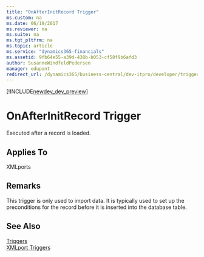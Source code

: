 ```yaml
---
title: "OnAfterInitRecord Trigger"
ms.custom: na
ms.date: 06/19/2017
ms.reviewer: na
ms.suite: na
ms.tgt_pltfrm: na
ms.topic: article
ms.service: "dynamics365-financials"
ms.assetid: 9fb64e55-a39d-438b-b053-cf58f9b6afd3
author: SusanneWindfeldPedersen
manager: edupont
redirect_url: /dynamics365/business-central/dev-itpro/developer/triggers/devenv-triggers
---
```


[!INCLUDE[newdev_dev_preview](../includes/newdev_dev_preview.md)]

# OnAfterInitRecord Trigger
Executed after a record is loaded.  
  
## Applies To  
 XMLports  
  
## Remarks  
 This trigger is only used to import data. It is typically used to set up the preconditions for the record before it is inserted into the database table.  
  
## See Also  
 [Triggers](devenv-triggers.md)  
 [XMLport Triggers](devenv-xmlport-triggers.md)  